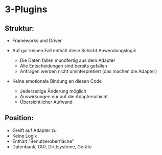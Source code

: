 # 3-Plugins

## Struktur: 

- Frameworks und Driver
- Auf gar keinen Fall enthält diese Schicht Anwendungslogik
  - Die Daten fallen mundfertig aus dem Adapter
  - Alle Entscheidungen sind bereits gefallen
  - Anfragen werden nicht uminterpretiert (das machen die Adapter)

- Keine emotionale Bindung an diesen Code
  - Jederzeitige Änderung möglich
  - Auswirkungen nur auf die Adapterschicht
  - Übersichtlicher Aufwand


## Position:

- Greift auf Adapter zu
- Keine Logik
- Enthält "Benutzeroberfläche"
- Datenbank, GUI, Drittsysteme, Geräte